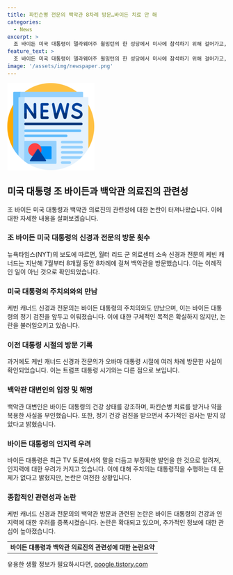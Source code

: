 ```yaml
---
title: 파킨슨병 전문의 백악관 8차례 방문…바이든 치료 안 해
categories:
  - News
excerpt: >
  조 바이든 미국 대통령이 델라웨어주 윌밍턴의 한 성당에서 미사에 참석하기 위해 걸어가고, 파킨슨병 전문의가 백악관을 여러 차례 방문한 것으로 밝혀졌다. 이에 대한 논란이 여러 매체에 퍼졌고, 대통령의 건강 상태에 대한 우려가 커지고 있다. 특히 바이든 대통령의 인지력 저하로 인한 토론에서의 어려움에 대한 이야기도 함께 나오고 있다. 함께 확인된 바이든 대통령의 건강 상태에 대한 공식 입장은 대통령직을 수행하는 데 적합하며, 파킨슨 치료를 받거나 관련 약물을 복용한 적이 없다고 밝힌 바 있다.
feature_text: >
  조 바이든 미국 대통령이 델라웨어주 윌밍턴의 한 성당에서 미사에 참석하기 위해 걸어가고, 파킨슨병 전문의가 백악관을 여러 차례 방문한 것으로 밝혀졌다. 이에 대한 논란이 여러 매체에 퍼졌고, 대통령의 건강 상태에 대한 우려가 커지고 있다. 특히 바이든 대통령의 인지력 저하로 인한 토론에서의 어려움에 대한 이야기도 함께 나오고 있다. 함께 확인된 바이든 대통령의 건강 상태에 대한 공식 입장은 대통령직을 수행하는 데 적합하며, 파킨슨 치료를 받거나 관련 약물을 복용한 적이 없다고 밝힌 바 있다.
image: '/assets/img/newspaper.png'
---
```


<p><img src="/assets/img/newspaper.png" alt="kimp 속보" /></p>

<h2 data-ke-size="size26">미국 대통령 조 바이든과 백악관 의료진의 관련성</h2>

<p data-ke-size="size16">조 바이든 미국 대통령과 백악관 의료진의 관련성에 대한 논란이 터져나왔습니다. 이에 대한 자세한 내용을 살펴보겠습니다.</p>

<h3><b>조 바이든 미국 대통령의 신경과 전문의 방문 횟수</b></h3>

<p data-ke-size="size16">뉴욕타임스(NYT)의 보도에 따르면, 월터 리드 군 의료센터 소속 신경과 전문의 케빈 캐너드는 지난해 7월부터 8개월 동안 8차례에 걸쳐 백악관을 방문했습니다. 이는 이례적인 일이 아닌 것으로 확인되었습니다.</p>

<h3><b>미국 대통령의 주치의와의 만남</b></h3>

<p data-ke-size="size16">케빈 캐너드 신경과 전문의는 바이든 대통령의 주치의와도 만났으며, 이는 바이든 대통령의 정기 검진을 앞두고 이뤄졌습니다. 이에 대한 구체적인 목적은 확실하지 않지만, 논란을 불러일으키고 있습니다.</p>

<h3><b>이전 대통령 시절의 방문 기록</b></h3>

<p data-ke-size="size16">과거에도 케빈 캐너드 신경과 전문의가 오바마 대통령 시절에 여러 차례 방문한 사실이 확인되었습니다. 이는 트럼프 대통령 시기와는 다른 점으로 보입니다.</p>

<h3><b>백악관 대변인의 입장 및 해명</b></h3>

<p data-ke-size="size16">백악관 대변인은 바이든 대통령의 건강 상태를 강조하며, 파킨슨병 치료를 받거나 약을 복용한 사실을 부인했습니다. 또한, 정기 건강 검진을 받으면서 추가적인 검사는 받지 않았다고 밝혔습니다.</p>

<h3><b>바이든 대통령의 인지력 우려</b></h3>

<p data-ke-size="size16">바이든 대통령은 최근 TV 토론에서의 말을 더듬고 부정확한 발언을 한 것으로 알려져, 인지력에 대한 우려가 커지고 있습니다. 이에 대해 주치의는 대통령직을 수행하는 데 문제가 없다고 밝혔지만, 논란은 여전한 상황입니다.</p>

<h3><b>종합적인 관련성과 논란</b></h3>

<p data-ke-size="size16">케빈 캐너드 신경과 전문의의 백악관 방문과 관련된 논란은 바이든 대통령의 건강과 인지력에 대한 우려를 증폭시켰습니다. 논란은 확대되고 있으며, 추가적인 정보에 대한 관심이 높아졌습니다.</p>

<table>
  <tbody>
    <tr>
      <td style="text-align: center; height: 17px;"><b>바이든 대통령과 백악관 의료진의 관련성에 대한 논란요약</b></td>
    </tr>
  </tbody>
</table>
유용한 생활 정보가 필요하시다면, <a href="https://qoogle.tistory.com" rel="dofollow">qoogle.tistory.com</a>


